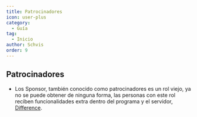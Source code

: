 ```yaml
---
title: Patrocinadores
icon: user-plus
category:
  - Guía
tag:
  - Inicio
author: Schvis
order: 9
---
```


## Patrocinadores

- Los Sponsor, también conocido como patrocinadores es un rol viejo, ya no se puede obtener de ninguna forma, las personas con este rol reciben funcionalidades extra dentro del programa y el servidor, [Difference](differences.md).